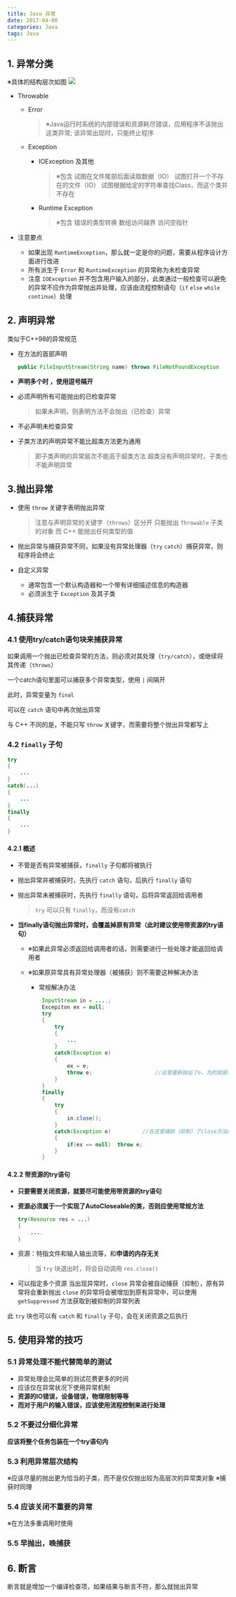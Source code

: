 ```yaml
---
title: Java 异常
date: 2017-04-08
categories: Java
tags: Java
---
```


## 1. 异常分类

※具体的结构层次如图
![](http://img.my.csdn.net/uploads/201310/29/1383051170_4167.jpeg)

- Throwable
    - Error

        > ※Java运行时系统的内部错误和资源耗尽错误，应用程序不该抛出这类异常;
        该异常出现时，只能终止程序

    - Exception
        - IOException 及其他

            > ※包含
        	试图在文件尾部后面读取数据（IO）
        	试图打开一个不存在的文件（IO）
        	试图根据给定的字符串查找Class，而这个类并不存在

        - Runtime Exception

            > ※包含
	        错误的类型转换
	        数组访问越界
	        访问空指针

- 注意要点
    - 如果出现 `RuntimeException`，那么就一定是你的问题，需要从程序设计方面进行改进
    - 所有派生于 `Error` 和 `RuntimeException` 的异常称为未检查异常
    - 注意 `IOException` 并不包含用户输入的部分，此类通过一般检查可以避免的异常不应作为异常抛出并处理，应该由流程控制语句（`if` `else` `while` `continue`）处理

## 2. 声明异常

类似于C++98的异常规范

- 在方法的首部声明

    ```java
    public FileInputStream(String name) throws FileNotFoundException
    ```

- **声明多个时 ，使用逗号隔开**
- 必须声明所有可能抛出的已检查异常

    > 如果未声明，则表明方法不会抛出（已检查）异常

- 不必声明未检查异常
- 子类方法的声明异常不能比超类方法更为通用

    > 即子类声明的异常层次不能高于超类方法
    > 超类没有声明异常时，子类也不能声明异常

## 3.抛出异常

- 使用 `throw` 关键字表明抛出异常

    > 注意与声明异常的关键字（`throws`）区分开
    > 只能抛出 `Throwable` 子类的对象
    > 而 C++ 能抛出任何类型的值

- 抛出异常与捕获异常不同，如果没有异常处理器（`try` `catch`）捕获异常，则程序将会终止
- 自定义异常
    - 通常包含一个默认构造器和一个带有详细描述信息的构造器
    - 必须派生于 `Exception` 及其子类

## 4.捕获异常

### 4.1 使用try/catch语句块来捕获异常

如果调用一个抛出已检查异常的方法，则必须对其处理（`try/catch`），或继续将其传递（`throws`）

一个catch语句里面可以捕获多个异常类型，使用 `|` 间隔开

此时，异常变量为 `final`

可以在 `catch` 语句中再次抛出异常

与 C++ 不同的是，不能只写 `throw` 关键字，而需要将整个抛出异常都写上

### 4.2 `finally` 子句

```java
try
{
	...
}
catch(...)
{
	...
}
finally
{
	...
}
```

#### 4.2.1 概述

- 不管是否有异常被捕获，`finally` 子句都将被执行
- 抛出异常并被捕获时，先执行 `catch` 语句，后执行 `finally` 语句
- 抛出异常未被捕获时，先执行 `finally` 语句，后将异常返回给调用者

    > `try` 可以只有 `finally`，而没有`catch`

- **当finally语句抛出异常时，会覆盖掉原有异常（此时建议使用带资源的try语句）**

  - ※如果此异常必须返回给调用者的话，则需要进行一些处理才能返回给调用者
  - ※如果原异常具有异常处理器（被捕获）则不需要这种解决办法

    - 常规解决办法

       ```java
        InputStream in = ....;
        Excepiton ex = null;
        try
        {
	        try
        	{
	        	...
	        }
	        catch(Exception e)
	        {
		        ex = e;
		        throw e;					//这里重新抛出了e，为的就是将这个异常返回给调用者
	        }
        }
        finally
        {
	        try
        	{
		        in.close();
	        }
	        catch(Exception e)			//在这里捕获（抑制）了close方法的异常，
	        {
		        if(ex == null)	throw e;
	        }
        }
        ```

#### 4.2.2 带资源的try语句

- **只要需要关闭资源，就要尽可能使用带资源的try语句**
- **资源必须属于一个实现了AutoCloseable的类，否则应使用常规方法**

    ```java
    try(Resource res = ...)
    {
    	....
    }
    ```

- 资源：特指文件和输入输出流等，和**申请的内存无关**

    > 当 `try` 块退出时，将会自动调用 `res.close()`

- 可以指定多个资源
当出现异常时，`close` 异常会被自动捕获（抑制），原有异常将会重新抛出
 `close` 的异常将会被增加到原有异常中，可以使用 `getSuppressed` 方法获取到被抑制的异常列表


此 `try` 块也可以有 `catch` 和 `finally` 子句，会在关闭资源之后执行

## 5. 使用异常的技巧

### 5.1 异常处理不能代替简单的测试

- 异常处理会比简单的测试花费更多的时间
- 应该仅在异常状况下使用异常机制
- **资源的IO错误，设备错误，物理限制等等**
- **而对于用户的输入错误，应该使用流程控制来进行处理**

### 5.2 不要过分细化异常

**应该将整个任务包装在一个try语句内**

### 5.3 利用异常层次结构

※应该尽量的抛出更为恰当的子类，而不是仅仅抛出较为高层次的异常类对象
※捕获时同理

### 5.4 应该关闭不重要的异常

※在方法多重调用时使用

### 5.5 早抛出，晚捕获

## 6. 断言

断言就是增加一个编译检查项，如果结果与断言不符，那么就抛出异常
